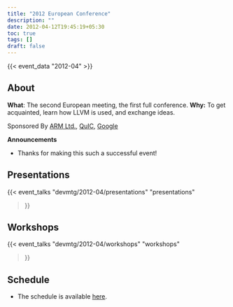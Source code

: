 ```yaml
---
title: "2012 European Conference"
description: ""
date: 2012-04-12T19:45:19+05:30
toc: true
tags: []
draft: false
---
```


{{< event_data "2012-04" >}}

## About

**What**: The second European meeting, the first full conference.
**Why:** To get acquainted, learn how LLVM is used, and exchange ideas.

Sponsored By [ARM Ltd.](http://www.arm.com/), [QuIC](http://www.qualcomm.com/quicinc/), [Google](http://www.google.com/)

**Announcements**

- Thanks for making this such a successful event!

## Presentations

{{< event_talks
    "devmtg/2012-04/presentations" 
    "presentations" 
>}}

## Workshops 

{{< event_talks
    "devmtg/2012-04/workshops" 
    "workshops" 
>}}

## Schedule

- The schedule is available [here](https://llvm.org/devmtg/2012-04-12/schedule.pdf).
